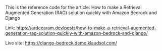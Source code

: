 This is the reference code for the article: How to make a Retrieval Augmented Generation (RAG) solution quickly with Amazon Bedrock and Django

Link: https://ardeearam.dev/posts/how-to-make-a-retrieval-augmented-generation-rag-solution-quickly-with-amazon-bedrock-and-django/

Live site: https://django-bedrock.demo.klaudsol.com/


